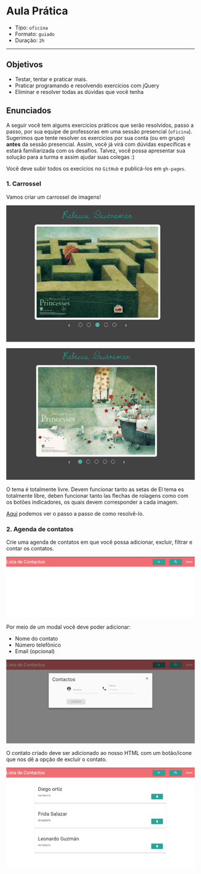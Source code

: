 # Aula Prática

- Tipo: `oficina`
- Formato: `guiado`
- Duração: `2h`

***

## Objetivos

- Testar, tentar e praticar mais.
- Praticar programando e resolvendo exercícios com jQuery
- Eliminar e resolver todas as dúvidas que você tenha

## Enunciados

A seguir você tem algums exercícios práticos que serão resolvidos, passo a passo, por sua equipe de professoras em uma sessão presencial (`oficina`). Sugerimos que tente resolver os exercícios por sua conta (ou em grupo) **antes** da sessão presencial. Assim, você já virá com dúvidas específicas e estará familiarizada com os desafios. Talvez, você possa apresentar sua solução para a turma e assim ajudar suas colegas :)

Você deve subir todos os execícios no `GitHub` e publicá-los em `gh-pages`.

### 1. Carrossel

Vamos criar um carrossel de imagens!

![carrossel](https://raw.githubusercontent.com/AnaSalazar/curricula-js/b8605ade7fc7b6b9093f25d37d1bcdf60c6f1888/04-social-network/02-jquery/07-guided-exercises/carrusel.png)

![carrossel-2](https://raw.githubusercontent.com/AnaSalazar/curricula-js/b8605ade7fc7b6b9093f25d37d1bcdf60c6f1888/04-social-network/02-jquery/07-guided-exercises/carrusel-2.png)

O tema é totalmente livre. Devem funcionar tanto as setas de 
El tema es totalmente libre, deben funcionar tanto las flechas de rolagens como com os botões indicadores, os quais devem corresponder a cada imagem.

[Aqui](http://www.drcode.com.br/jquery/como-fazer-um-carrossel-com-jquery/) podemos ver o passo a passo de como resolvê-lo.

### 2. Agenda de contatos

Crie uma agenda de contatos em que você possa adicionar, excluir, filtrar e contar os contatos.

![agenda](https://raw.githubusercontent.com/AnaSalazar/curricula-js/b8605ade7fc7b6b9093f25d37d1bcdf60c6f1888/04-social-network/02-jquery/07-guided-exercises/contactos.png)

Por meio de um modal você deve poder adicionar:

  - Nome do contato
  - Número telefônico
  - Email (opcional)

![agenda](https://raw.githubusercontent.com/AnaSalazar/curricula-js/b8605ade7fc7b6b9093f25d37d1bcdf60c6f1888/04-social-network/02-jquery/07-guided-exercises/modal-contactos.png)

O contato criado deve ser adicionado ao nosso HTML com um botão/ícone que nos dê a opção de excluir o contato.

![agenda](https://raw.githubusercontent.com/AnaSalazar/curricula-js/b8605ade7fc7b6b9093f25d37d1bcdf60c6f1888/04-social-network/02-jquery/07-guided-exercises/contactos-borrar.png)
